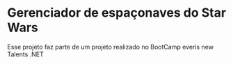 # Gerenciador de espaçonaves do Star Wars

Esse projeto faz parte de um projeto realizado no BootCamp everis new Talents .NET